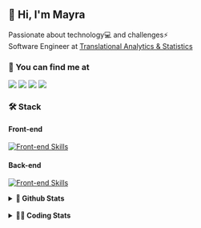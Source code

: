 ## 👋 Hi, I'm Mayra

Passionate about technology💻 and challenges⚡  
Software Engineer at [Translational Analytics & Statistics](https://www.trans-stat.com/)

### 💬 You can find me at

<a href="https://mayra.dev" target="_blank" rel="noopener"><img src="https://img.shields.io/badge/-mayra.dev-005FED?style=flat&logo=Google-chrome&logoColor=white"/></a>
<a href="https://linkedin.com/in/mayraamaral" target="_blank" rel="noopener"><img src="https://img.shields.io/badge/-/mayraamaral-0077B5?style=flat&logo=Linkedin&logoColor=white"/></a>
<a href="mailto:mayra@mayra.dev" target="_blank" rel="noopener"><img src="https://img.shields.io/badge/-mayra@mayra.dev-D14836?style=flat&logo=Gmail&logoColor=white"/></a>
<a href="" target="_blank" rel="noopener"><img src="https://img.shields.io/badge/-mayraamaral-7289DA?style=flat&logo=Discord&logoColor=white"/></a>

### 🛠️ Stack
#### Front-end

[![Front-end Skills](https://skillicons.dev/icons?i=react,next,angular,redux,styledcomponents,html,css,sass,js,ts,figma)](https://skillicons.dev)
#### Back-end

[![Front-end Skills](https://skillicons.dev/icons?i=java,spring,hibernate,aws,idea,postgres,mysql,git,linux,bash,nodejs,docker,kubernetes,jenkins)](https://skillicons.dev)


<details>
    <summary><strong>📌 Github Stats</strong></summary>
    <br />
    <div align="center">
        <table>
      <td><img height="160em" src="https://github-readme-stats.vercel.app/api?username=mayraamaral&show_icons=true&theme=algolia&hide_border=true&hide=stars&count_private=true" alt="Readme stats"></td>
      <td><img height="160em" src="https://github-readme-stats.vercel.app/api/top-langs/?username=mayraamaral&&layout=compact&&theme=algolia&hide_border=true&langs_count=6" alt="Language stats"></td>
       </table>
  </div> 
    

  <p align="center">
    <img src="https://github-readme-streak-stats.herokuapp.com?user=mayraamaral&theme=dark&hide_border=true&date_format=j%20M%5B%20Y%5D&locale=pt-br&background=050F2C&ring=0195DD&fire=23AA7D&currStreakLabel=23AA7D" alt="Streak stats">
  </p> 
</details>

<br />

<details>
  <summary><strong>👩‍💻 Coding Stats</strong></summary>
  <br />
  
  <!--START_SECTION:waka-->
![Code Time](http://img.shields.io/badge/Code%20Time-854%20hrs%209%20mins-blue)

**🐱 My GitHub Data** 

> 📦 640.7 kB Used in GitHub's Storage 
 > 
> 🏆 587 Contributions in the Year 2025
 > 
> 🚫 Not Opted to Hire
 > 
> 📜 64 Public Repositories 
 > 
> 🔑 35 Private Repositories 
 > 
**I'm an Early 🐤** 

```text
🌞 Morning                358 commits         ██░░░░░░░░░░░░░░░░░░░░░░░   08.13 % 
🌆 Daytime                2221 commits        █████████████░░░░░░░░░░░░   50.41 % 
🌃 Evening                1529 commits        █████████░░░░░░░░░░░░░░░░   34.70 % 
🌙 Night                  298 commits         ██░░░░░░░░░░░░░░░░░░░░░░░   06.76 % 
```
📅 **I'm Most Productive on Wednesday** 

```text
Monday                   814 commits         █████░░░░░░░░░░░░░░░░░░░░   18.47 % 
Tuesday                  628 commits         ████░░░░░░░░░░░░░░░░░░░░░   14.25 % 
Wednesday                815 commits         █████░░░░░░░░░░░░░░░░░░░░   18.50 % 
Thursday                 718 commits         ████░░░░░░░░░░░░░░░░░░░░░   16.30 % 
Friday                   684 commits         ████░░░░░░░░░░░░░░░░░░░░░   15.52 % 
Saturday                 307 commits         ██░░░░░░░░░░░░░░░░░░░░░░░   06.97 % 
Sunday                   440 commits         ██░░░░░░░░░░░░░░░░░░░░░░░   09.99 % 
```


📊 **This Week I Spent My Time On** 

```text
🕑︎ Time Zone: America/Sao_Paulo

💬 Programming Languages: 
TypeScript               11 hrs 54 mins      ████████████████████████░   94.80 % 
Other                    15 mins             █░░░░░░░░░░░░░░░░░░░░░░░░   02.09 % 
Bash                     8 mins              ░░░░░░░░░░░░░░░░░░░░░░░░░   01.14 % 
JSON                     7 mins              ░░░░░░░░░░░░░░░░░░░░░░░░░   01.02 % 
JavaScript               5 mins              ░░░░░░░░░░░░░░░░░░░░░░░░░   00.75 % 

🔥 Editors: 
Cursor                   9 hrs 15 mins       ██████████████████░░░░░░░   73.74 % 
VS Code                  3 hrs 17 mins       ███████░░░░░░░░░░░░░░░░░░   26.26 % 

💻 Operating System: 
Linux                    12 hrs 33 mins      █████████████████████████   100.00 % 
```

**I Mostly Code in Java** 

```text
Java                     119 repos           ███████░░░░░░░░░░░░░░░░░░   28.13 % 
JavaScript               97 repos            ██████░░░░░░░░░░░░░░░░░░░   22.93 % 
TypeScript               80 repos            █████░░░░░░░░░░░░░░░░░░░░   18.91 % 
PHP                      2 repos             ░░░░░░░░░░░░░░░░░░░░░░░░░   00.47 % 
Python                   2 repos             ░░░░░░░░░░░░░░░░░░░░░░░░░   00.47 % 
```




 Last Updated on 20/06/2025 19:16:29 UTC
<!--END_SECTION:waka-->

</details>
